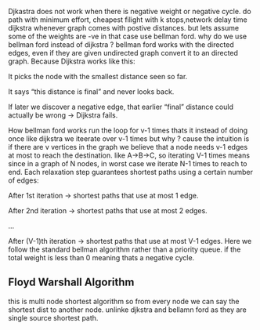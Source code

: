 Djkastra does not work when there is negative weight or negative cycle.
do path with minimum effort, cheapest filight with k stops,network delay time
dijkstra whenever graph comes with postive distances.
but lets assume some of the weights are -ve in that case use bellman ford.
why do we use bellman ford instead of dijkstra ? bellman ford works with the directed edges, even if they are given undirected graph convert it to an directed graph.
Because Dijkstra works like this:

It picks the node with the smallest distance seen so far.

It says “this distance is final” and never looks back.

If later we discover a negative edge, that earlier “final” distance could actually be wrong → Dijkstra fails.

How bellman ford works run the loop for v-1 times thats it instead of doing once like dijkstra we iteerate over v-1 times
but why ? cause the intuition  is if there are v vertices in the graph we believe that a node needs v-1 edges at most to reach the destination. like A->B->C, so iterating V-1 times means since in a graph of N nodes, in worst case we iterate N-1 times to reach to end.
Each relaxation step guarantees shortest paths using a certain number of edges:

After 1st iteration → shortest paths that use at most 1 edge.

After 2nd iteration → shortest paths that use at most 2 edges.

…

After (V-1)th iteration → shortest paths that use at most V-1 edges. Here we follow the standard bellman algorithm rather than a priority queue. if the total weight is less than 0 meaning thats a negative cycle.
 

 Floyd Warshall Algorithm
 -----------------------
 this is multi node shortest algorithm so from every node we can say the shortest dist to another node. unlinke djkstra and bellamn ford as they are single source shortest path.
 